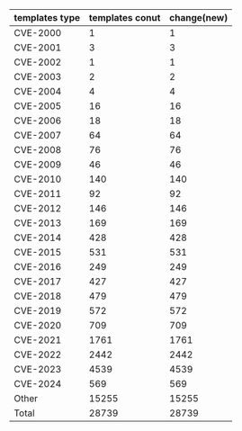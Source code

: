 | templates type | templates conut | change(new) |
| --- | --- | --- |
| CVE-2000 | 1 | 1 |
| CVE-2001 | 3 | 3 |
| CVE-2002 | 1 | 1 |
| CVE-2003 | 2 | 2 |
| CVE-2004 | 4 | 4 |
| CVE-2005 | 16 | 16 |
| CVE-2006 | 18 | 18 |
| CVE-2007 | 64 | 64 |
| CVE-2008 | 76 | 76 |
| CVE-2009 | 46 | 46 |
| CVE-2010 | 140 | 140 |
| CVE-2011 | 92 | 92 |
| CVE-2012 | 146 | 146 |
| CVE-2013 | 169 | 169 |
| CVE-2014 | 428 | 428 |
| CVE-2015 | 531 | 531 |
| CVE-2016 | 249 | 249 |
| CVE-2017 | 427 | 427 |
| CVE-2018 | 479 | 479 |
| CVE-2019 | 572 | 572 |
| CVE-2020 | 709 | 709 |
| CVE-2021 | 1761 | 1761 |
| CVE-2022 | 2442 | 2442 |
| CVE-2023 | 4539 | 4539 |
| CVE-2024 | 569 | 569 |
| Other | 15255 | 15255 |
| Total | 28739 | 28739 |
